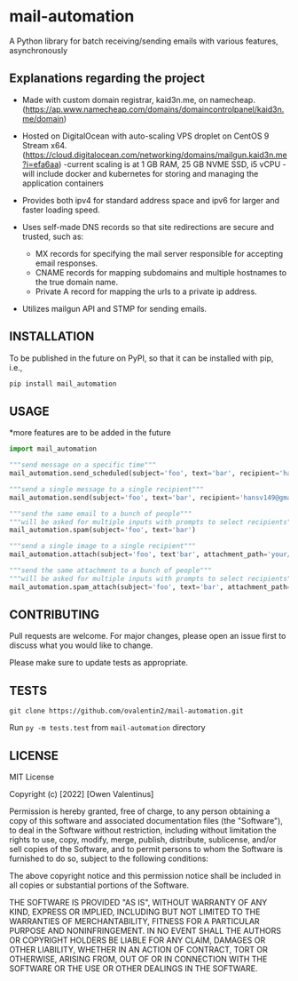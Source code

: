 # mail-automation

A Python library for batch receiving/sending emails with various features, asynchronously

## Explanations regarding the project

* Made with custom domain registrar, kaid3n.me, on namecheap. (<https://ap.www.namecheap.com/domains/domaincontrolpanel/kaid3n.me/domain>)

* Hosted on DigitalOcean  with auto-scaling VPS droplet on CentOS 9 Stream x64. (<https://cloud.digitalocean.com/networking/domains/mailgun.kaid3n.me?i=efa6aa>)
-current scaling is at 1 GB RAM, 25 GB NVME SSD, i5 vCPU
-will include docker and kubernetes for storing and managing the application containers

* Provides both ipv4 for standard address space and ipv6   for larger and faster loading speed.

* Uses self-made DNS records so that site redirections are secure and trusted, such as:
  * MX records for specifying the mail server responsible for accepting email responses.
  * CNAME records for mapping subdomains and multiple hostnames to the true domain name.
  * Private A record for mapping the urls to a private ip address.

* Utilizes mailgun API and STMP for sending emails.

## INSTALLATION

To be published in the future on PyPI, so that it can be installed with pip, i.e.,

```powershell
pip install mail_automation
```

## USAGE

*more features are to be added in the future

```python
import mail_automation

"""send message on a specific time"""
mail_automation.send_scheduled(subject='foo', text='bar', recipient='hansv149@gmail.com', date='MM DD hh:mm:ss')

"""send a single message to a single recipient"""
mail_automation.send(subject='foo', text='bar', recipient='hansv149@gmail.com')

"""send the same email to a bunch of people"""
"""will be asked for multiple inputs with prompts to select recipients"""
mail_automation.spam(subject='foo', text='bar')

"""send a single image to a single recipient"""
mail_automation.attach(subject='foo', text'bar', attachment_path='your/image/path', recipient='hansv149@gmail.com')

"""send the same attachment to a bunch of people"""
"""will be asked for multiple inputs with prompts to select recipients"""
mail_automation.spam_attach(subject='foo', text='bar', attachment_path='your/image/path')
```

## CONTRIBUTING

Pull requests are welcome. For major changes, please open an issue first
to discuss what you would like to change.

Please make sure to update tests as appropriate.

## TESTS

`git clone https://github.com/ovalentin2/mail-automation.git`

Run `py -m tests.test` from  `mail-automation` directory

## LICENSE

MIT License

Copyright (c) [2022] [Owen Valentinus]

Permission is hereby granted, free of charge, to any person obtaining a copy
of this software and associated documentation files (the "Software"), to deal
in the Software without restriction, including without limitation the rights
to use, copy, modify, merge, publish, distribute, sublicense, and/or sell
copies of the Software, and to permit persons to whom the Software is
furnished to do so, subject to the following conditions:

The above copyright notice and this permission notice shall be included in all
copies or substantial portions of the Software.

THE SOFTWARE IS PROVIDED "AS IS", WITHOUT WARRANTY OF ANY KIND, EXPRESS OR
IMPLIED, INCLUDING BUT NOT LIMITED TO THE WARRANTIES OF MERCHANTABILITY,
FITNESS FOR A PARTICULAR PURPOSE AND NONINFRINGEMENT. IN NO EVENT SHALL THE
AUTHORS OR COPYRIGHT HOLDERS BE LIABLE FOR ANY CLAIM, DAMAGES OR OTHER
LIABILITY, WHETHER IN AN ACTION OF CONTRACT, TORT OR OTHERWISE, ARISING FROM,
OUT OF OR IN CONNECTION WITH THE SOFTWARE OR THE USE OR OTHER DEALINGS IN THE
SOFTWARE.
